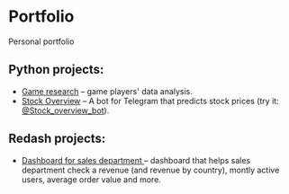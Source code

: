 # Portfolio
Personal portfolio

## Python projects:
 - [Game research](https://nbviewer.jupyter.org/github/justlcoder/Game_Research/blob/main/analysis.ipynb) – game players' data analysis.
 - [Stock Overview](https://github.com/justlcoder/Stock_Overview) – A bot for Telegram that predicts stock prices (try it: [@Stock_overview_bot](t.me/Stock_overview_bot)).

## Redash projects:
 - [Dashboard for sales department
](http://redash.lab.karpov.courses/public/dashboards/f90cCFSN6DxHnHSyuB9iMQeQcVDoHw5DoOBxRs1r?org_slug=default) – dashboard that helps sales department check a revenue (and revenue by country), montly active users, average order value and more.
